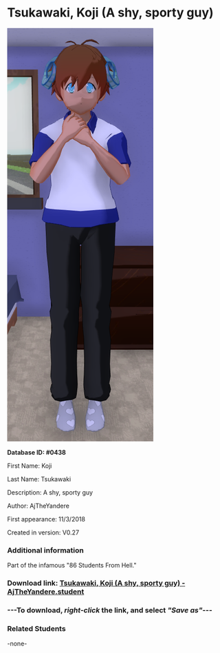 # Tsukawaki, Koji (A shy, sporty guy)

<img src="../../Files/Images/Tsukawaki, Koji (A shy, sporty guy).png" title="Tsukawaki, Koji (A shy, sporty guy) - AjTheYandere">

**Database ID: #0438**

First Name: Koji

Last Name: Tsukawaki

Description: A shy, sporty guy

Author: AjTheYandere

First appearance: 11/3/2018

Created in version: V0.27

### Additional information

Part of the infamous "86 Students From Hell."

### Download link: <a href="https://raw.githubusercontent.com/Arbiter1223/Daigaku-Gurashi-Custom-Students/master/Files/Student%20Files/Tsukawaki%2C%20Koji%20(A%20shy%2C%20sporty%20guy)%20-%20AjTheYandere.student">Tsukawaki, Koji (A shy, sporty guy) - AjTheYandere.student</a>

### ---**To download, _right-click_ the link, and select _"Save as"_**---

### Related Students

-none-
